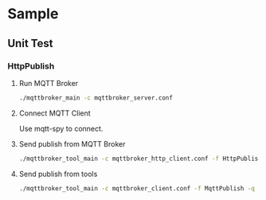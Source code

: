 # Sample

## Unit Test

### HttpPublish

1. Run MQTT Broker

	```sh
	./mqttbroker_main -c mqttbroker_server.conf
	```

2. Connect MQTT Client

	Use mqtt-spy to connect.

3. Send publish from MQTT Broker

	```sh
	./mqttbroker_tool_main -c mqttbroker_http_client.conf -f HttpPublish -q 1 -t "/mqtt-spy/test/" -p 37 -s "test_string_22" -x "test_pub_client" -y "mqtt-spy"
	```

4. Send publish from tools

	```sh
	./mqttbroker_tool_main -c mqttbroker_client.conf -f MqttPublish -q 1 -t "/mqtt-tools/test/" -p 121 -s test_string_27 -l mqtt-tools
	```

